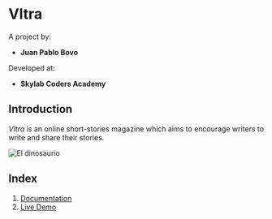 # Vltra

A project by:
- **Juan Pablo Bovo**

Developed at:
- **Skylab Coders Academy**

## Introduction

*Vltra* is an online short-stories magazine which aims to encourage writers to write and share their stories.

![El dinosaurio](https://www.mediatica.fm/wp-content/uploads/2017/08/102630.jpg)

## Index
1. [Documentation](vltra-doc/README.md)
2. [Live Demo](https://vltra.surge.sh)